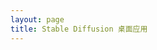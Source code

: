 ```yaml
---
layout: page
title: Stable Diffusion 桌面应用
---
```

<script setup>
import AppHome from '@share/components/AppHome.vue'
import code from '@theme/lib/code'

const version = "1.0.3"

const downloads = [
  {
    key: 'windows',
    name: 'Windows',
    ext: '.exe',
    href: `https://release.liriliri.io/vivy/VIVY-${version}-win-x64.7z`,
  },
  {
    key: 'mac',
    name: 'macOS Apple silicon',
    ext: '.dmg',
    href: `https://release.liriliri.io/vivy/VIVY-${version}-mac-arm64.dmg `,
  },
]

const features = [
  {
    title: '开箱即用',
    desc: '内置 Stable Diffusion web UI，下载安装即可使用，无需繁琐的 python、git 安装配置。',
    image: '/model_manager.png',
  },
  {
    title: '简单易用',
    desc: '支持任务队列，用户可边生成图片边对结果进行浏览处理，同时支持对界面各区域大小进行调整。',
    image: '/sketch.png',
  },
  {
    title: '提示词编辑',
    desc: '提高提示词编辑体验，支持高亮、格式化、中文翻译、标签补全提示、从图片中读取生成参数等功能。',
    image: '/prompt_builder.png',
  }
]
</script>

<AppHome 
  title="VIVY Stable Diffusion 桌面应用" 
  subtitle="VIVY 是内置 Stable Diffusion web UI 并基于其 API 重新编写用户界面的 Stable Diffusion 桌面应用。"
  :code="code"
  :version="version"
  :downloads="downloads"
  :features="features"
  :changelogUrl="`https://github.com/liriliri/vivy/releases/tag/v${version}`"
/>
